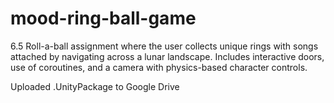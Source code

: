 # mood-ring-ball-game
6.5 Roll-a-ball assignment where the user collects unique rings with songs attached by navigating across a lunar landscape. Includes interactive doors, use of coroutines, and a camera with physics-based character controls.

Uploaded .UnityPackage to Google Drive